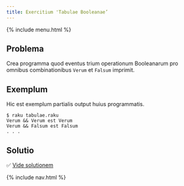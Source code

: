 ```yaml
---
title: Exercitium 'Tabulae Booleanae’
---
```


{% include menu.html %}

## Problema

Crea programma quod eventus trium operationum Booleanarum pro omnibus combinationibus `Verum` et `Falsum` imprimit.

## Exemplum

Hic est exemplum partialis output huius programmatis.

```console
$ raku tabulae.raku
Verum && Verum est Verum
Verum && Falsum est Falsum
. . .
```

## Solutio

✅ [Vide solutionem](solutio)

{% include nav.html %}
